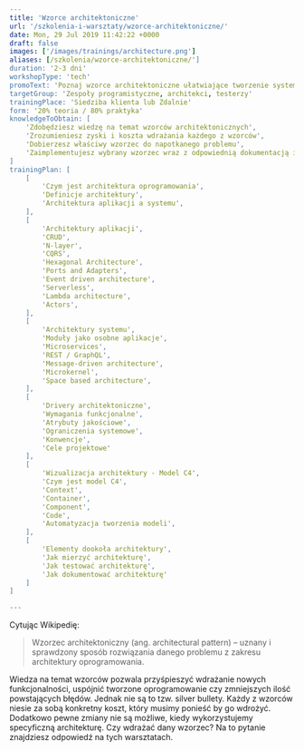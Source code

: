```yaml
---
title: 'Wzorce architektoniczne'
url: '/szkolenia-i-warsztaty/wzorce-architektoniczne/'
date: Mon, 29 Jul 2019 11:42:22 +0000
draft: false
images: ['/images/trainings/architecture.png']
aliases: [/szkolenia/wzorce-architektoniczne/']
duration: '2-3 dni'
workshopType: 'tech'
promoText: 'Poznaj wzorce architektoniczne ułatwiające tworzenie systemów.'
targetGroup: 'Zespoły programistyczne, architekci, testerzy'
trainingPlace: 'Siedziba klienta lub Zdalnie'
form: '20% teoria / 80% praktyka'
knowledgeToObtain: [
    'Zdobędziesz wiedzę na temat wzorców architektonicznych',
    'Zrozumieniesz zyski i koszta wdrażania każdego z wzorców',
    'Dobierzesz właściwy wzorzec do napotkanego problemu',
    'Zaimplementujesz wybrany wzorzec wraz z odpowiednią dokumentacją i testami',
]
trainingPlan: [
    [
        'Czym jest architektura oprogramowania',
        'Definicje architektury',
        'Architektura aplikacji a systemu',
    ],
    [
        'Architektury aplikacji',
        'CRUD',
        'N-layer',
        'CQRS',
        'Hexagonal Architecture',
        'Ports and Adapters',
        'Event driven architecture',
        'Serverless',
        'Lambda architecture',
        'Actors',
    ],
    [
        'Architektury systemu',
        'Moduły jako osobne aplikacje',
        'Microservices',
        'REST / GraphQL',
        'Message-driven architecture',
        'Microkernel',
        'Space based architecture',
    ],
    [
        'Drivery architektoniczne',
        'Wymagania funkcjonalne',
        'Atrybuty jakościowe',
        'Ograniczenia systemowe',
        'Konwencje',
        'Cele projektowe'
    ],
    [
        'Wizualizacja architektury - Model C4',    
        'Czym jest model C4',
        'Context',
        'Container',
        'Component',
        'Code',
        'Automatyzacja tworzenia modeli',
    ],
    [
        'Elementy dookoła architektury',
        'Jak mierzyć architekturę',
        'Jak testować architekturę',
        'Jak dokumentować architekturę'
    ]
]

---
```


Cytując Wikipedię:

> Wzorzec architektoniczny (ang. architectural pattern) – uznany i sprawdzony sposób rozwiązania danego problemu z zakresu architektury oprogramowania. 

Wiedza na temat wzorców pozwala przyśpieszyć wdrażanie nowych funkcjonalności, uspójnić tworzone oprogramowanie czy zmniejszych ilość powstających błędów. Jednak nie są to tzw. silver bullety. Każdy z wzorców niesie za sobą konkretny koszt, który musimy ponieść by go wdrożyć. Dodatkowo pewne zmiany nie są możliwe, kiedy wykorzystujemy specyficzną architekturę. Czy wdrażać dany wzorzec? Na to pytanie znajdziesz odpowiedź na tych warsztatach.